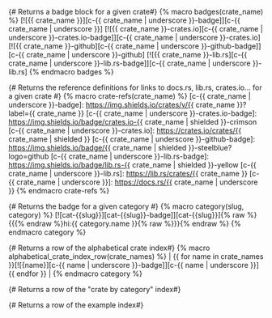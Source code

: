 {# Returns a badge block for a given crate#}
{% macro badges(crate_name) %}
[![{{ crate_name }}][c-{{ crate_name | underscore }}-badge]][c-{{ crate_name | underscore }}]
[![{{ crate_name }}-crates.io][c-{{ crate_name | underscore }}-crates.io-badge]][c-{{ crate_name | underscore }}-crates.io]
[![{{ crate_name }}-github][c-{{ crate_name | underscore }}-github-badge]][c-{{ crate_name | underscore }}-github]
[![{{ crate_name }}-lib.rs][c-{{ crate_name | underscore }}-lib.rs-badge]][c-{{ crate_name | underscore }}-lib.rs]
{% endmacro badges %}

{# Returns the reference definitions for links to docs.rs, lib.rs, crates.io... for a given crate #}
{% macro crate-refs(crate_name) %}
[c-{{ crate_name | underscore }}-badge]: https://img.shields.io/crates/v/{{ crate_name }}?label={{ crate_name }}
[c-{{ crate_name | underscore }}-crates.io-badge]: https://img.shields.io/badge/crates.io-{{ crate_name | shielded }}-crimson
[c-{{ crate_name | underscore }}-crates.io]: https://crates.io/crates/{{ crate_name | shielded }}
[c-{{ crate_name | underscore }}-github-badge]: https://img.shields.io/badge/{{ crate_name | shielded }}-steelblue?logo=github
[c-{{ crate_name | underscore }}-lib.rs-badge]: https://img.shields.io/badge/lib.rs-{{ crate_name | shielded }}-yellow
[c-{{ crate_name | underscore }}-lib.rs]: https://lib.rs/crates/{{ crate_name }}
[c-{{ crate_name | underscore }}]: https://docs.rs/{{ crate_name | underscore }}
{% endmacro crate-refs %}

{# Returns the badge for a given category #}
{% macro category(slug, category) %}
[![cat-{{slug}}][cat-{{slug}}-badge]][cat-{{slug}}]{% raw %}{{{% endraw %}hi:{{ category.name }}{% raw %}}}{% endraw %}
{% endmacro category %}

{# Returns a row of the alphabetical crate index#}
{% macro alphabetical_crate_index_row(crate_names) %}
| {{ for name in crate_names }}[![{name}][c-{{ name | underscore }}-badge]][c-{{ name | underscore }}]  {{ endfor }} |
{% endmacro category %}

{# Returns a row of the "crate by category" index#}

{# Returns a row of the example index#}
